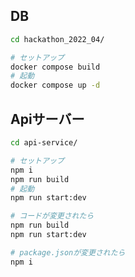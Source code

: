 ## DB
```bash
cd hackathon_2022_04/

# セットアップ
docker compose build
# 起動
docker compose up -d
```

## Apiサーバー
```bash
cd api-service/

# セットアップ
npm i
npm run build
# 起動 
npm run start:dev

# コードが変更されたら
npm run build
npm run start:dev

# package.jsonが変更されたら
npm i
```